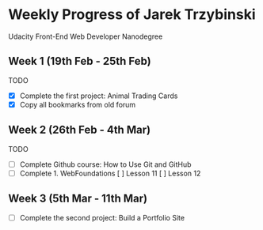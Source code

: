 # Weekly Progress of Jarek Trzybinski #
Udacity Front-End Web Developer Nanodegree

## Week 1 (19th Feb - 25th Feb) ##
TODO
- [x] Complete the first project: Animal Trading Cards
- [x] Copy all bookmarks from old forum

## Week 2 (26th Feb - 4th Mar) ##
TODO
- [ ] Complete Github course: How to Use Git and GitHub
- [ ] Complete 1. WebFoundations
  [ ] Lesson 11
  [ ] Lesson 12

## Week 3 (5th Mar - 11th Mar) ##
- [ ] Complete the second project: Build a Portfolio Site
